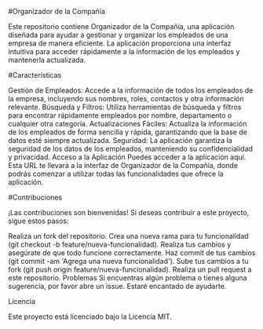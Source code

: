 
#Organizador de la Compañía

Este repositorio contiene Organizador de la Compañía, una aplicación diseñada para ayudar a gestionar y organizar los empleados de una empresa de manera eficiente. La aplicación proporciona una interfaz intuitiva para acceder rápidamente a la información de los empleados y mantenerla actualizada.

#Características

Gestión de Empleados: Accede a la información de todos los empleados de la empresa, incluyendo sus nombres, roles, contactos y otra información relevante.
Búsqueda y Filtros: Utiliza herramientas de búsqueda y filtros para encontrar rápidamente empleados por nombre, departamento o cualquier otra categoría.
Actualizaciones Fáciles: Actualiza la información de los empleados de forma sencilla y rápida, garantizando que la base de datos esté siempre actualizada.
Seguridad: La aplicación garantiza la seguridad de los datos de los empleados, manteniendo su confidencialidad y privacidad.
Acceso a la Aplicación
Puedes acceder a la aplicación aquí. Esta URL te llevará a la interfaz de Organizador de la Compañía, donde podrás comenzar a utilizar todas las funcionalidades que ofrece la aplicación.

#Contribuciones

¡Las contribuciones son bienvenidas! Si deseas contribuir a este proyecto, sigue estos pasos:

Realiza un fork del repositorio.
Crea una nueva rama para tu funcionalidad (git checkout -b feature/nueva-funcionalidad).
Realiza tus cambios y asegúrate de que todo funcione correctamente.
Haz commit de tus cambios (git commit -am 'Agrega una nueva funcionalidad').
Sube tus cambios a tu fork (git push origin feature/nueva-funcionalidad).
Realiza un pull request a este repositorio.
Problemas
Si encuentras algún problema o tienes alguna sugerencia, por favor abre un issue. Estaré encantado de ayudarte.

Licencia

Este proyecto está licenciado bajo la Licencia MIT.
